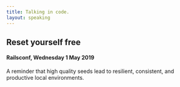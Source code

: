 ```yaml
---
title: Talking in code.
layout: speaking
---
```


## Reset yourself free
#### Railsconf, Wednesday 1 May 2019

A reminder that high quality seeds lead to resilient, consistent, and productive local environments.
